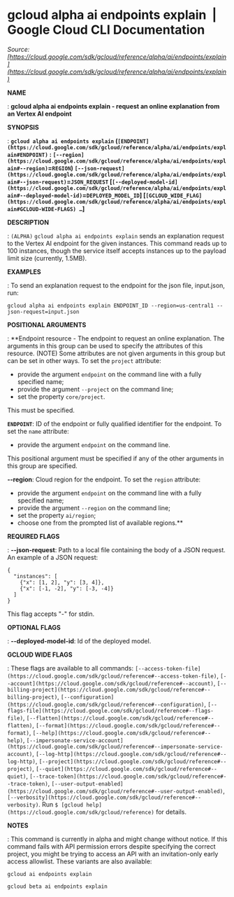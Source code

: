 # gcloud alpha ai endpoints explain  |  Google Cloud CLI Documentation

*Source: [https://cloud.google.com/sdk/gcloud/reference/alpha/ai/endpoints/explain](https://cloud.google.com/sdk/gcloud/reference/alpha/ai/endpoints/explain)*

**NAME**

: **gcloud alpha ai endpoints explain - request an online explanation from an Vertex AI endpoint**

**SYNOPSIS**

: **`gcloud alpha ai endpoints explain` (`[ENDPOINT](https://cloud.google.com/sdk/gcloud/reference/alpha/ai/endpoints/explain#ENDPOINT)` : `[--region](https://cloud.google.com/sdk/gcloud/reference/alpha/ai/endpoints/explain#--region)`=`REGION`) `[--json-request](https://cloud.google.com/sdk/gcloud/reference/alpha/ai/endpoints/explain#--json-request)`=`JSON_REQUEST` [`[--deployed-model-id](https://cloud.google.com/sdk/gcloud/reference/alpha/ai/endpoints/explain#--deployed-model-id)`=`DEPLOYED_MODEL_ID`] [`[GCLOUD_WIDE_FLAG](https://cloud.google.com/sdk/gcloud/reference/alpha/ai/endpoints/explain#GCLOUD-WIDE-FLAGS) …`]**

**DESCRIPTION**

: `(ALPHA)` `gcloud alpha ai endpoints explain` sends an
explanation request to the Vertex AI endpoint for the given instances. This
command reads up to 100 instances, though the service itself accepts instances
up to the payload limit size (currently, 1.5MB).

**EXAMPLES**

: To send an explanation request to the endpoint for the json file, input.json,
run:

```
gcloud alpha ai endpoints explain ENDPOINT_ID --region=us-central1 --json-request=input.json
```

**POSITIONAL ARGUMENTS**

: **Endpoint resource - The endpoint to request an online explanation. The arguments
in this group can be used to specify the attributes of this resource. (NOTE)
Some attributes are not given arguments in this group but can be set in other
ways.
To set the `project` attribute:

- provide the argument `endpoint` on the command line with a fully
specified name;
- provide the argument `--project` on the command line;
- set the property `core/project`.

This must be specified.

**`ENDPOINT`**:
ID of the endpoint or fully qualified identifier for the endpoint.
To set the `name` attribute:

- provide the argument `endpoint` on the command line.

This positional argument must be specified if any of the other arguments in this
group are specified.

**--region**:
Cloud region for the endpoint.
To set the `region` attribute:

- provide the argument `endpoint` on the command line with a fully
specified name;
- provide the argument `--region` on the command line;
- set the property `ai/region`;
- choose one from the prompted list of available regions.**

**REQUIRED FLAGS**

: **--json-request**:
Path to a local file containing the body of a JSON request.
An example of a JSON request:

```
{
  "instances": [
    {"x": [1, 2], "y": [3, 4]},
    {"x": [-1, -2], "y": [-3, -4]}
  ]
}
```

This flag accepts "-" for stdin.

**OPTIONAL FLAGS**

: **--deployed-model-id**:
Id of the deployed model.

**GCLOUD WIDE FLAGS**

: These flags are available to all commands: `[--access-token-file](https://cloud.google.com/sdk/gcloud/reference#--access-token-file)`,
`[--account](https://cloud.google.com/sdk/gcloud/reference#--account)`, `[--billing-project](https://cloud.google.com/sdk/gcloud/reference#--billing-project)`,
`[--configuration](https://cloud.google.com/sdk/gcloud/reference#--configuration)`,
`[--flags-file](https://cloud.google.com/sdk/gcloud/reference#--flags-file)`,
`[--flatten](https://cloud.google.com/sdk/gcloud/reference#--flatten)`, `[--format](https://cloud.google.com/sdk/gcloud/reference#--format)`, `[--help](https://cloud.google.com/sdk/gcloud/reference#--help)`, `[--impersonate-service-account](https://cloud.google.com/sdk/gcloud/reference#--impersonate-service-account)`,
`[--log-http](https://cloud.google.com/sdk/gcloud/reference#--log-http)`,
`[--project](https://cloud.google.com/sdk/gcloud/reference#--project)`, `[--quiet](https://cloud.google.com/sdk/gcloud/reference#--quiet)`, `[--trace-token](https://cloud.google.com/sdk/gcloud/reference#--trace-token)`, `[--user-output-enabled](https://cloud.google.com/sdk/gcloud/reference#--user-output-enabled)`,
`[--verbosity](https://cloud.google.com/sdk/gcloud/reference#--verbosity)`.
Run `$ [gcloud help](https://cloud.google.com/sdk/gcloud/reference)` for details.

**NOTES**

: This command is currently in alpha and might change without notice. If this
command fails with API permission errors despite specifying the correct project,
you might be trying to access an API with an invitation-only early access
allowlist. These variants are also available:

```
gcloud ai endpoints explain
```

```
gcloud beta ai endpoints explain
```